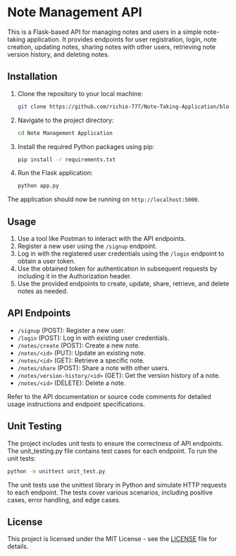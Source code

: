 # Note Management API

This is a Flask-based API for managing notes and users in a simple note-taking application. It provides endpoints for user registration, login, note creation, updating notes, sharing notes with other users, retrieving note version history, and deleting notes.

## Installation

1. Clone the repository to your local machine:
    ```bash
    git clone https://github.com/richie-777/Note-Taking-Application/blob/main/app.py
    ```

2. Navigate to the project directory:
    ```bash
    cd Note Management Application
    ```

3. Install the required Python packages using pip:
    ```bash
    pip install -r requirements.txt
    ```

4. Run the Flask application:
    ```bash
    python app.py
    ```

The application should now be running on `http://localhost:5000`.

## Usage

1. Use a tool like Postman to interact with the API endpoints.
2. Register a new user using the `/signup` endpoint.
3. Log in with the registered user credentials using the `/login` endpoint to obtain a user token.
4. Use the obtained token for authentication in subsequent requests by including it in the Authorization header.
5. Use the provided endpoints to create, update, share, retrieve, and delete notes as needed.

## API Endpoints

- `/signup` (POST): Register a new user.
- `/login` (POST): Log in with existing user credentials.
- `/notes/create` (POST): Create a new note.
- `/notes/<id>` (PUT): Update an existing note.
- `/notes/<id>` (GET): Retrieve a specific note.
- `/notes/share` (POST): Share a note with other users.
- `/notes/version-history/<id>` (GET): Get the version history of a note.
- `/notes/<id>` (DELETE): Delete a note.

Refer to the API documentation or source code comments for detailed usage instructions and endpoint specifications.


## Unit Testing

The project includes unit tests to ensure the correctness of API endpoints. The unit_testing.py file contains test cases for each endpoint. To run the unit tests:

```bash
python -m unittest unit_test.py
```

The unit tests use the unittest library in Python and simulate HTTP requests to each endpoint. The tests cover various scenarios, including positive cases, error handling, and edge cases.


## License

This project is licensed under the MIT License - see the [LICENSE](LICENSE) file for details.
